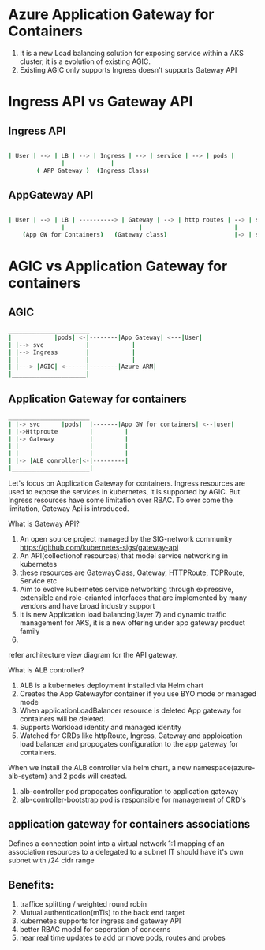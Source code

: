 
# Azure Application Gateway for Containers
  1. It is a new Load balancing solution for exposing service within a AKS cluster, it is a evolution of existing AGIC.
  2. Existing AGIC only supports Ingress doesn't supports Gateway API


# Ingress API vs Gateway API

## Ingress API
```bash

| User | --> | LB | --> | Ingress | --> | service | --> | pods |
               |             |
        ( APP Gateway )  (Ingress Class)

```
## AppGateway API
```bash

| User | --> | LB | ----------> | Gateway | --> | http routes | --> | service | --> | pods |
               |                     |                          |
    (App GW for Containers)   (Gateway class)                   |-> | service | --> | pods |

```
# AGIC vs Application Gateway for containers
## AGIC

```bash
_______________________         
|            |pods| <-|--------|App Gateway| <---|User|
| |--> svc            |            |
| |--> Ingress        |            |
| |                   |            |
| |---> |AGIC| <------|--------|Azure ARM|
|_____________________|
```
## Application Gateway for containers
```bash
_______________________
| |-> svc      |pods|  |-------|App GW for containers| <--|user|
| |->Httproute         |         |
| |-> Gateway          |         | 
| |                    |         |
| |                    |         |
| |-> |ALB conroller|<-|---------|
|______________________|
```

Let's focus on Application Gateway for containers.
  Ingress resources are used to expose the services in kubernetes, it is supported by AGIC. But Ingress resources have some limitation over RBAC. To over come the limitation, Gateway Api is introduced.

What is Gateway API?
1. An open source project managed by the SIG-network community
   https://github.com/kubernetes-sigs/gateway-api
2. An API(collectionof resources) that model service networking in kubernetes
3. these resources are GatewayClass, Gateway, HTTPRoute, TCPRoute, Service etc
4. Aim to evolve kubernetes service networking through expressive, extensible and role-orianted interfaces that are implemented by many vendors and have broad industry support
5. it is new Application load balancing(layer 7) and dynamic traffic management for AKS, it is a new offering under app gateway product family
6. 
refer architecture view diagram for the API gateway.


What is ALB controller?
1. ALB is a kubernetes deployment installed via Helm chart
2. Creates the App Gatewayfor container if you use BYO mode or managed mode
3. When applicationLoadBalancer resource is deleted App gateway for containers will be deleted.
4. Supports Workload identity and managed identity
5. Watched for CRDs like httpRoute, Ingress, Gateway and apploication load balancer and propogates configuration to the app gateway for containers.

When we install the ALB controller via helm chart, a new namespace(azure-alb-system) and 2 pods will created.
1. alb-controller pod propogates configuration to application gateway
2. alb-controller-bootstrap pod is responsible for management of CRD's

## application gateway for containers associations
Defines a connection point into a virtual network 
1:1 mapping of an association resources to a delegated to a subnet
IT should have it's own subnet with /24 cidr range

## Benefits:

1. traffice splitting / weighted round robin
2. Mutual authentication(mTls) to the back end target
3. kubernetes supports for ingress and gateway API
4. better RBAC model for seperation of concerns
5. near real time updates to add or move pods, routes and probes





